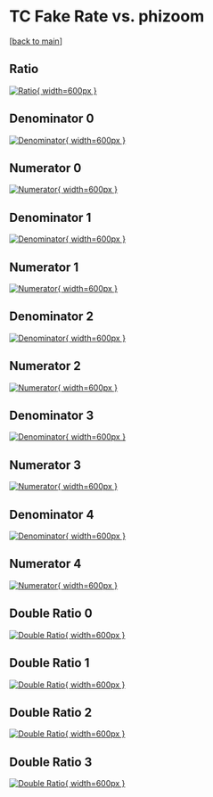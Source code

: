 # TC Fake Rate vs. phizoom

[[back to main](./)]



## Ratio

[![Ratio](../mtv/var/TC_fakerate_phizoom.png){ width=600px }](../mtv/var/TC_fakerate_phizoom.pdf)

## Denominator 0

[![Denominator](../mtv/den/TC_fakerate_phizoom_den0.png){ width=600px }](../mtv/den/TC_fakerate_phizoom_den0.pdf)

## Numerator 0

[![Numerator](../mtv/num/TC_fakerate_phizoom_num0.png){ width=600px }](../mtv/num/TC_fakerate_phizoom_num0.pdf)

## Denominator 1

[![Denominator](../mtv/den/TC_fakerate_phizoom_den1.png){ width=600px }](../mtv/den/TC_fakerate_phizoom_den1.pdf)

## Numerator 1

[![Numerator](../mtv/num/TC_fakerate_phizoom_num1.png){ width=600px }](../mtv/num/TC_fakerate_phizoom_num1.pdf)

## Denominator 2

[![Denominator](../mtv/den/TC_fakerate_phizoom_den2.png){ width=600px }](../mtv/den/TC_fakerate_phizoom_den2.pdf)

## Numerator 2

[![Numerator](../mtv/num/TC_fakerate_phizoom_num2.png){ width=600px }](../mtv/num/TC_fakerate_phizoom_num2.pdf)

## Denominator 3

[![Denominator](../mtv/den/TC_fakerate_phizoom_den3.png){ width=600px }](../mtv/den/TC_fakerate_phizoom_den3.pdf)

## Numerator 3

[![Numerator](../mtv/num/TC_fakerate_phizoom_num3.png){ width=600px }](../mtv/num/TC_fakerate_phizoom_num3.pdf)

## Denominator 4

[![Denominator](../mtv/den/TC_fakerate_phizoom_den4.png){ width=600px }](../mtv/den/TC_fakerate_phizoom_den4.pdf)

## Numerator 4

[![Numerator](../mtv/num/TC_fakerate_phizoom_num4.png){ width=600px }](../mtv/num/TC_fakerate_phizoom_num4.pdf)

## Double Ratio 0

[![Double Ratio](../mtv/ratio/TC_fakerate_phizoom_ratio0.png){ width=600px }](../mtv/ratio/TC_fakerate_phizoom_ratio0.pdf)

## Double Ratio 1

[![Double Ratio](../mtv/ratio/TC_fakerate_phizoom_ratio1.png){ width=600px }](../mtv/ratio/TC_fakerate_phizoom_ratio1.pdf)

## Double Ratio 2

[![Double Ratio](../mtv/ratio/TC_fakerate_phizoom_ratio2.png){ width=600px }](../mtv/ratio/TC_fakerate_phizoom_ratio2.pdf)

## Double Ratio 3

[![Double Ratio](../mtv/ratio/TC_fakerate_phizoom_ratio3.png){ width=600px }](../mtv/ratio/TC_fakerate_phizoom_ratio3.pdf)

